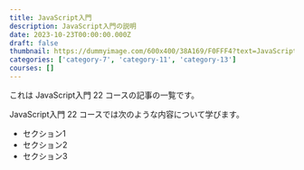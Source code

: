 ```yaml
---
title: JavaScript入門
description: JavaScript入門の説明
date: 2023-10-23T00:00:00.000Z
draft: false
thumbnail: https://dummyimage.com/600x400/38A169/F0FFF4?text=JavaScript%E5%85%A5%E9%96%80
categories: ['category-7', 'category-11', 'category-13']
courses: []
---
```


これは JavaScript入門 22 コースの記事の一覧です。

  JavaScript入門 22 コースでは次のような内容について学びます。

  - セクション1
  - セクション2
  - セクション3